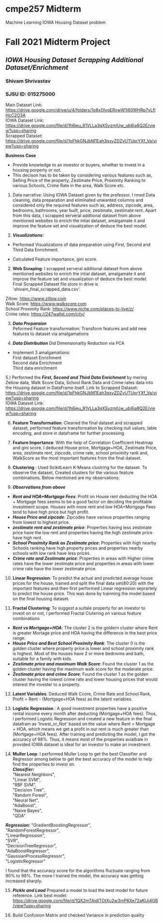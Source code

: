 # cmpe257 Midterm
Machine Learning IOWA Housing Dataset problem

# Fall 2021 Midterm Project
## ***IOWA Housing Dataset Scrapping Additional Dataset/Enrichment***
### Shivam Shrivastav
### SJSU ID: 015275000

Main Dataset Link: https://drive.google.com/drive/u/4/folders/1o8xOlyoERxwW1j60WHRp7yLflHcC2O3A  
IOWA Dataset Link: https://drive.google.com/file/d/1h6jeu_81VLLa3qXSyzmlUw_ub6ia8Q2E/view?usp=sharing    
Scrapped Dataset: https://drive.google.com/file/d/1pFhkGNJbM1Eah3qxyZDZvUTUprYXf_Va/view?usp=sharing   

**Business Case**
 * Provide knowledge to an investor or buyers, whether to invest in a housing porperty or not.   
 * This decison has to be taken by considering various features such as, Selling Price of the property, Zestimate Price, Proximity Ranking to various Schools, Crime Rate in the area, Walk Score etc.

1) Data narrative: Using IOWA Dataset given by the professor, I 
rmed Data cleaning, data preparation and eliminated unwanted columns and considered only the required features such as, address, zipcode, area, bedrooms, bathrooms, year built, price, zesitmate, zestimate rent.
Apart from this data, I scrapped serveral addtional dataset from above mentioned websites to enrich the intial dataset, amalgamate it and improve the feature set and visualization of deduce the best model.

2) ***Visualizations:***  
- Performed Visualizations of data preparation using First, Second and Third Data Enrichment.

- Calculated Feature importance, gini score.

2) **Web Scraping**: I scrapped serveral addtional dataset from above mentioned websites to enrich the intial dataset, amalgamate it and improve the feature set and visualization of deduce the best model.  
Final Scrapped Dataset file store in drive is 'shivam_final_scrapped_data.csv'.  

Zillow: https://www.zillow.com  
Walk Score: https://www.walkscore.com   
School Proximity Rank: https://www.niche.com/places-to-live/z/  
Crime rates: https://247wallst.com/city/  

3) ***Data Preparaion***    
Peformed Feature transformation: Transform features  and add new features to dataset via amalgamations   


4) ***Data Distribution*** Did Dimensionality Reduction via PCA      
 - Implement 3 amalgamations:    
First dataset Enrichment     
Second data Enrichment    
Third data enrichment

5.) Performed the ***First, Second and Third Data Enrichment*** by mering Zellow data, Walk Score Data, School Rank Data and Crime rates data into the Housing dataset in DataFrame itself.
Link to Scrapped Dataset:  https://drive.google.com/file/d/1pFhkGNJbM1Eah3qxyZDZvUTUprYXf_Va/view?usp=sharing   
IOWA Dataset Link: https://drive.google.com/file/d/1h6jeu_81VLLa3qXSyzmlUw_ub6ia8Q2E/view?usp=sharing     

6) **Feature Transformation**: Cleaned the final dataset and scrapped dataset, performed feature transformation by checking null values, lable encoding, and store in dataframe for further processing. 

7) **Feature Importance**: With the help of Correlation Coefficient Heatmap and gini score, I deduced House price, Mortgage+HOA, Zestimate Price, area, zestimate rent, zipcode, crime rate, school proximity rank and, WalkScore as the most important features from the final dataset.

8) **Clustering** : Used ScikitLearn K-Means clustring for the dataset. To observe the dataset, Created clusters for the various feature combinations. Below mentioned are my observations:

9) ***Observations from above***
- ***Rent and HOA+Mortgage Fees***: Profit on House rent deducting the HOA + Mortgage fees seems to be a good factor on deciding the profitable investment scope. Houses with more rent and low HOA+Mortgage Fees tend to have high price but high profit.   
- ***House Price and zipcode***: Zipcodes have various properties ranging from lowest to highest price.
- ***zestimate rent and zestimate price***: Properties having less zestimate price have the low rent and properties having the high zestimate price have high rent.
- ***School Proximity Rank as Zestimate price***: Properties with high nearby Schools ranking have high property prices and properties nearby schools with low rank have less prices. 
- ***Crime rate and Zestimate price***: Properties in areas with Higher crime rates have the lower zestimate price and properties in areas with lower crime rate have the lower zestimate price. 

10) **Linear Regression**: To predict the actual and predicted average house prices for the house, trained and split the final data set(80:20) with the important features and then first performed Linear regression seprartely to predict the house price. This was done by trainning the model based on the final housing dataset. 

11) **Fractal Clustering**: To suggest a suitale property for an investor to invest on or not, I performed Fractal Clutering on various feature combinations

- ***Rent vs Mortgage+HOA***: The cluster 2 is the goldern cluster where Rent is greater Mortage price and HOA having the difference in the best price range.
- ***House Price and Best School Proximity Rank***: The cluster 0 is the golden cluster where property price is lower and school proximity rank is highest. Most of the houses have 2 or more bedrroms and bath, suitable for a family with kids.
- ***Zestimate price and maximum Walk Score***: Found the cluster 1 as the golden cluster having the maximum walk score for the moderate price.
- ***Zestimate price and crime Score***: Found the cluster 1 as the golden cluster having the lowest crime rate and lower housing prices that would interest the invester to a property.

12) **Latent Variables**: Deduced Walk Ccore, Crime Rate and School Rank, Profit = Rent - (Mortgage+HOA fees)  as the latent variables.

13) **Logistic Regression** : A good investment properties have a positive rental income every month after deducting (Mortgage+HOA fees). Thus, I performed Logistic Regression and created a new feature in the final datafram as 'Invest_or_Not' based on the value where Rent > Mortgage + HOA, which means we get a profit in our rent is much greater than (Mortgage+HOA fees). After training and predicting the model, I got the accuracy of 98%.
Thus, it means most of the properties avialbale in provided IOWA dataset is ideal for an investor to make an investment.

14) **Muller Loop**: I performed Muller Loop to get the best Classifier and Regressor among below to get the best accuracy of the model to help find the properties to invest on.   
***Classifier:***  
"Nearest Neighbors",  
"Linear SVM",  
"RBF SVM",  
"Decision Tree",  
"Random Forest",  
"Neural Net",  
"AdaBoost",  
"Naive Bayes",  
"QDA"  

***Regression:***
"GradientBoostingRegressor",  
"RandomForestRegressor",  
"LinearRegression",  
"SVR",  
"DecisionTreeRegressor",  
"AdaBoostRegressor",  
"GaussianProcessRegressor",   
"LogisticRegressor"  


I found that the accuracy score for the algorithms fluctuate ranging from 90% to 98%. The more I trained the model, the accuracy was getting increased sharply.   

15) ***Pickle and Load*** Prepared a model to load the best model for future reference. 
Link best model:  https://drive.google.com/file/d/1QX2mTAidlTOtXu2w3mP6Xe72aKIJi4GB/view?usp=sharing

16) Build Confusion Matrix and checked Variance in prediction quality 
